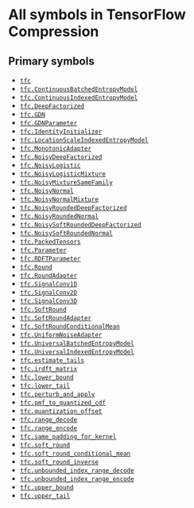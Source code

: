 # All symbols in TensorFlow Compression

<!-- Insert buttons and diff -->

## Primary symbols
*  <a href="../tfc.md"><code>tfc</code></a>
*  <a href="../tfc/ContinuousBatchedEntropyModel.md"><code>tfc.ContinuousBatchedEntropyModel</code></a>
*  <a href="../tfc/ContinuousIndexedEntropyModel.md"><code>tfc.ContinuousIndexedEntropyModel</code></a>
*  <a href="../tfc/DeepFactorized.md"><code>tfc.DeepFactorized</code></a>
*  <a href="../tfc/GDN.md"><code>tfc.GDN</code></a>
*  <a href="../tfc/GDNParameter.md"><code>tfc.GDNParameter</code></a>
*  <a href="../tfc/IdentityInitializer.md"><code>tfc.IdentityInitializer</code></a>
*  <a href="../tfc/LocationScaleIndexedEntropyModel.md"><code>tfc.LocationScaleIndexedEntropyModel</code></a>
*  <a href="../tfc/MonotonicAdapter.md"><code>tfc.MonotonicAdapter</code></a>
*  <a href="../tfc/NoisyDeepFactorized.md"><code>tfc.NoisyDeepFactorized</code></a>
*  <a href="../tfc/NoisyLogistic.md"><code>tfc.NoisyLogistic</code></a>
*  <a href="../tfc/NoisyLogisticMixture.md"><code>tfc.NoisyLogisticMixture</code></a>
*  <a href="../tfc/NoisyMixtureSameFamily.md"><code>tfc.NoisyMixtureSameFamily</code></a>
*  <a href="../tfc/NoisyNormal.md"><code>tfc.NoisyNormal</code></a>
*  <a href="../tfc/NoisyNormalMixture.md"><code>tfc.NoisyNormalMixture</code></a>
*  <a href="../tfc/NoisyRoundedDeepFactorized.md"><code>tfc.NoisyRoundedDeepFactorized</code></a>
*  <a href="../tfc/NoisyRoundedNormal.md"><code>tfc.NoisyRoundedNormal</code></a>
*  <a href="../tfc/NoisySoftRoundedDeepFactorized.md"><code>tfc.NoisySoftRoundedDeepFactorized</code></a>
*  <a href="../tfc/NoisySoftRoundedNormal.md"><code>tfc.NoisySoftRoundedNormal</code></a>
*  <a href="../tfc/PackedTensors.md"><code>tfc.PackedTensors</code></a>
*  <a href="../tfc/Parameter.md"><code>tfc.Parameter</code></a>
*  <a href="../tfc/RDFTParameter.md"><code>tfc.RDFTParameter</code></a>
*  <a href="../tfc/Round.md"><code>tfc.Round</code></a>
*  <a href="../tfc/RoundAdapter.md"><code>tfc.RoundAdapter</code></a>
*  <a href="../tfc/SignalConv1D.md"><code>tfc.SignalConv1D</code></a>
*  <a href="../tfc/SignalConv2D.md"><code>tfc.SignalConv2D</code></a>
*  <a href="../tfc/SignalConv3D.md"><code>tfc.SignalConv3D</code></a>
*  <a href="../tfc/SoftRound.md"><code>tfc.SoftRound</code></a>
*  <a href="../tfc/SoftRoundAdapter.md"><code>tfc.SoftRoundAdapter</code></a>
*  <a href="../tfc/SoftRoundConditionalMean.md"><code>tfc.SoftRoundConditionalMean</code></a>
*  <a href="../tfc/UniformNoiseAdapter.md"><code>tfc.UniformNoiseAdapter</code></a>
*  <a href="../tfc/UniversalBatchedEntropyModel.md"><code>tfc.UniversalBatchedEntropyModel</code></a>
*  <a href="../tfc/UniversalIndexedEntropyModel.md"><code>tfc.UniversalIndexedEntropyModel</code></a>
*  <a href="../tfc/estimate_tails.md"><code>tfc.estimate_tails</code></a>
*  <a href="../tfc/irdft_matrix.md"><code>tfc.irdft_matrix</code></a>
*  <a href="../tfc/lower_bound.md"><code>tfc.lower_bound</code></a>
*  <a href="../tfc/lower_tail.md"><code>tfc.lower_tail</code></a>
*  <a href="../tfc/perturb_and_apply.md"><code>tfc.perturb_and_apply</code></a>
*  <a href="../tfc/pmf_to_quantized_cdf.md"><code>tfc.pmf_to_quantized_cdf</code></a>
*  <a href="../tfc/quantization_offset.md"><code>tfc.quantization_offset</code></a>
*  <a href="../tfc/range_decode.md"><code>tfc.range_decode</code></a>
*  <a href="../tfc/range_encode.md"><code>tfc.range_encode</code></a>
*  <a href="../tfc/same_padding_for_kernel.md"><code>tfc.same_padding_for_kernel</code></a>
*  <a href="../tfc/soft_round.md"><code>tfc.soft_round</code></a>
*  <a href="../tfc/soft_round_conditional_mean.md"><code>tfc.soft_round_conditional_mean</code></a>
*  <a href="../tfc/soft_round_inverse.md"><code>tfc.soft_round_inverse</code></a>
*  <a href="../tfc/unbounded_index_range_decode.md"><code>tfc.unbounded_index_range_decode</code></a>
*  <a href="../tfc/unbounded_index_range_encode.md"><code>tfc.unbounded_index_range_encode</code></a>
*  <a href="../tfc/upper_bound.md"><code>tfc.upper_bound</code></a>
*  <a href="../tfc/upper_tail.md"><code>tfc.upper_tail</code></a>